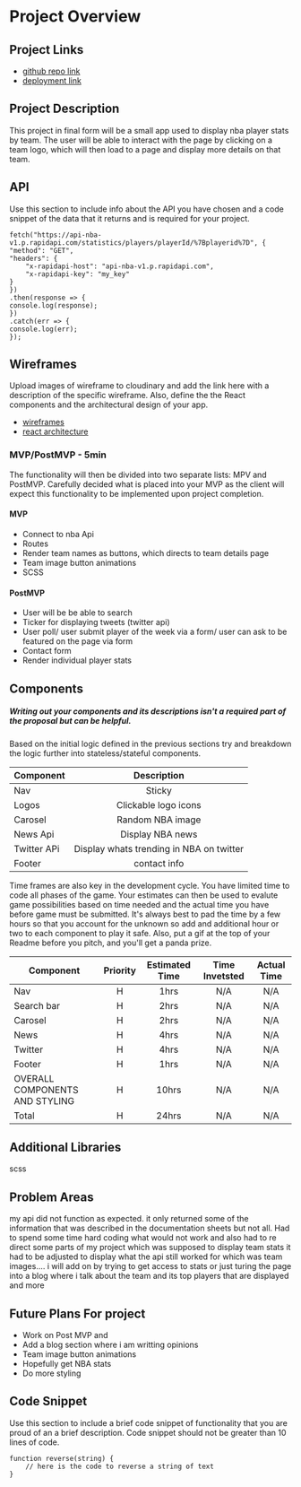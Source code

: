 # Project Overview

## Project Links

-   [github repo link](https://github.com/git-addi/reactapp)
-   [deployment link](https://adoring-kilby-d29110.netlify.app/)

## Project Description

This project in final form will be a small app used to display nba player stats by team. The user will be able to interact with the page by clicking on a team logo, which will then load to a page and display more details on that team.

## API

Use this section to include info about the API you have chosen and a code snippet of the data that it returns and is required for your project.

    fetch("https://api-nba-v1.p.rapidapi.com/statistics/players/playerId/%7Bplayerid%7D", {
    "method": "GET",
    "headers": {
    	"x-rapidapi-host": "api-nba-v1.p.rapidapi.com",
    	"x-rapidapi-key": "my_key"
    }
    })
    .then(response => {
    console.log(response);
    })
    .catch(err => {
    console.log(err);
    });

## Wireframes

Upload images of wireframe to cloudinary and add the link here with a description of the specific wireframe. Also, define the the React components and the architectural design of your app.

-   [wireframes](https://res.cloudinary.com/dusr8fbuo/image/upload/v1601745003/IMG_4904_ch6fqk.jpg)
-   [react architecture](https://res.cloudinary.com/dusr8fbuo/image/upload/v1601745002/IMG_4905_ro9thi.heic)

### MVP/PostMVP - 5min

The functionality will then be divided into two separate lists: MPV and PostMVP. Carefully decided what is placed into your MVP as the client will expect this functionality to be implemented upon project completion.

#### MVP

-   Connect to nba Api
-   Routes
-   Render team names as buttons, which directs to team details page
-   Team image button animations
-   SCSS

#### PostMVP

-   User will be be able to search
-   Ticker for displaying tweets (twitter api)
-   User poll/ user submit player of the week via a form/ user can ask to be featured on the page via form
-   Contact form
-   Render individual player stats

## Components

##### Writing out your components and its descriptions isn't a required part of the proposal but can be helpful.

Based on the initial logic defined in the previous sections try and breakdown the logic further into stateless/stateful components.

| Component   |               Description                |
| ----------- | :--------------------------------------: |
| Nav         |                  Sticky                  |
| Logos       |           Clickable logo icons           |
| Carosel     |             Random NBA image             |
| News Api    |             Display NBA news             |
| Twitter APi | Display whats trending in NBA on twitter |
| Footer      |               contact info               |

Time frames are also key in the development cycle. You have limited time to code all phases of the game. Your estimates can then be used to evalute game possibilities based on time needed and the actual time you have before game must be submitted. It's always best to pad the time by a few hours so that you account for the unknown so add and additional hour or two to each component to play it safe. Also, put a gif at the top of your Readme before you pitch, and you'll get a panda prize.

| Component                      | Priority | Estimated Time | Time Invetsted | Actual Time |
| ------------------------------ | :------: | :------------: | :------------: | :---------: |
| Nav                            |    H     |      1hrs      |      N/A       |     N/A     |
| Search bar                     |    H     |      2hrs      |      N/A       |     N/A     |
| Carosel                        |    H     |      2hrs      |      N/A       |     N/A     |
| News                           |    H     |      4hrs      |      N/A       |     N/A     |
| Twitter                        |    H     |      4hrs      |      N/A       |     N/A     |
| Footer                         |    H     |      1hrs      |      N/A       |     N/A     |
| OVERALL COMPONENTS AND STYLING |    H     |     10hrs      |      N/A       |     N/A     |
| Total                          |    H     |     24hrs      |      N/A       |     N/A     |

## Additional Libraries

scss

## Problem Areas

my api did not function as expected. it only returned some of the information that was described in the documentation sheets but not all. Had to spend some time hard coding what would not work and also had to re direct some parts of my project which was supposed to display team stats it had to be adjusted to display what the api still worked for which was team images.... i will add on by trying to get access to stats or just turing the page into a blog where i talk about the team and its top players that are displayed and more

## Future Plans For project

-   Work on Post MVP and
-   Add a blog section where i am writting opinions
-   Team image button animations
-   Hopefully get NBA stats
-   Do more styling

## Code Snippet

Use this section to include a brief code snippet of functionality that you are proud of an a brief description. Code snippet should not be greater than 10 lines of code.

```
function reverse(string) {
	// here is the code to reverse a string of text
}
```
